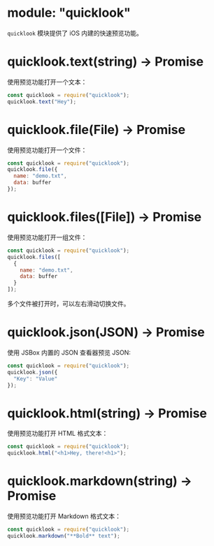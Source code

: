 # module: "quicklook"

`quicklook` 模块提供了 iOS 内建的快速预览功能。

# quicklook.text(string) -> Promise

使用预览功能打开一个文本：

```js
const quicklook = require("quicklook");
quicklook.text("Hey");
```

# quicklook.file(File) -> Promise

使用预览功能打开一个文件：

```js
const quicklook = require("quicklook");
quicklook.file({
  name: "demo.txt",
  data: buffer
});
```

# quicklook.files([File]) -> Promise

使用预览功能打开一组文件：

```js
const quicklook = require("quicklook");
quicklook.files([
  {
    name: "demo.txt",
    data: buffer
  }
]);
```

多个文件被打开时，可以左右滑动切换文件。

# quicklook.json(JSON) -> Promise

使用 JSBox 内置的 JSON 查看器预览 JSON:

```js
const quicklook = require("quicklook");
quicklook.json({
  "Key": "Value"
});
```

# quicklook.html(string) -> Promise

使用预览功能打开 HTML 格式文本：

```js
const quicklook = require("quicklook");
quicklook.html("<h1>Hey, there!<h1>");
```

# quicklook.markdown(string) -> Promise

使用预览功能打开 Markdown 格式文本：

```js
const quicklook = require("quicklook");
quicklook.markdown("**Bold** text");
```